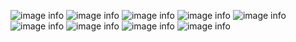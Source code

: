 ![image info](https://cdn.imgchest.com/files/46acqqn5zk7.gif)
![image info]() ![image info]() ![image info]()
![image info]()
![image info]() ![image info]() ![image info]()
![image info](https://cdn.imgchest.com/files/4apc556ngg4.gif)
